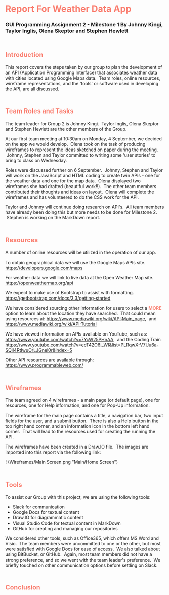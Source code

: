 # <span style="color:salmon"> Report For Weather Data App </span>
### GUI Programming Assignment 2 - Milestone 1 By Johnny Kingi, Taylor Inglis, Olena Skeptor and Stephen Hewlett
<br>

#### <span style="font-size:15pt; color:salmon"> Introduction </span>

This report covers the steps taken by our group to plan the development of an API (Application Programming Interface) that associates weather data with cities located using Google Maps data. &nbsp;Team roles, online resources, wireframe representations, and the 'tools' or software used in developing the API, are all discussed.

<br>

#### <span style="font-size:15pt; color:salmon"> Team Roles and Tasks </span>

The team leader for Group 2 is Johnny Kingi. &nbsp;Taylor Inglis, Olena Skeptor and Stephen Hewlett are the other members of the Group.

At our first team meeting at 10:30am on Monday, 4 September, we decided on the app we would develop. &nbsp;Olena took on the task of producing wireframes to represent the ideas sketched on paper during the meeting. &nbsp;Johnny, Stephen and Taylor committed to writing some 'user stories' to bring to class on Wednesday.

Roles were discussed further on 6 September. &nbsp;Johnny, Stephen and Taylor will work on the JavaScript and HTML coding to create twin APIs - one for the weather data and one for the map data. &nbsp;Olena displayed two wireframes she had drafted (beautiful work!!). &nbsp;The other team members contributed their thoughts and ideas on layout. &nbsp;Olena will complete the wireframes and has volunteered to do the CSS work for the API.  

Taylor and Johnny will continue doing research on API's. &nbsp;All team members have already been doing this but more needs to be done for Milestone 2. &nbsp;Stephen is working on the MarkDown report.

<br>

#### <span style="font-size:15pt; color:salmon"> Resources </span>

A number of online resources will be utilized in the operation of our app.

To obtain geographical data we will use the Google Maps APIs site. https://developers.google.com/maps

For weather data we will link to live data at the Open Weather Map site.
https://openweathermap.org/api

We expect to make use of Bootstrap to assist with formatting.
https://getbootstrap.com/docs/3.3/getting-started

We have considered sourcing other information for users to select a <span style="color:salmon"> __MORE__ </span> option to learn about the location they have searched. &nbsp;That could mean using resources at:
https://www.mediawiki.org/wiki/API:Main_page,
&nbsp;and
https://www.mediawiki.org/wiki/API:Tutorial

We have viewed information on APIs available on YouTube, such as:
https://www.youtube.com/watch?v=7YcW25PHnAA, &nbsp;and the Coding Train
https://www.youtube.com/watch?v=ecT42O6I_WI&list=PLRqwX-V7Uu6a-SQiI4RtIwuOrLJGnel0r&index=5

Other API resources are available through:
https://www.programmableweb.com/

<br>

#### <span style="font-size:15pt; color:salmon"> Wireframes </span>

The team agreed on 4 wireframes - a main page (or default page), one for resources, one for Help information, and one for Pop-Up information.

The wireframe for the main page contains a title, a navigation bar, two input fields for the user, and a submit button. &nbsp;There is also a Help button in the top right hand corner, and an information icon in the bottom left hand corner. &nbsp;That will lead to the resources used for creating the running the API.

The wireframes have been created in a Draw.IO file. &nbsp;The images are imported into this report via the following link:

! (Wireframes/Main Screen.png "Main/Home Screen")

<br>

#### <span style="font-size:15pt; color:salmon"> Tools </span>

To assist our Group with this project, we are using the following tools:
* Slack for communication
* Google Docs for textual content
* Draw.IO for diagrammatic content
* Visual Studio Code for textual content in MarkDown
* GitHub for creating and managing our repositories

We considered other tools, such as Office365, which offers MS Word and Visio. &nbsp;The team members were uncommitted to one or the other, but most were satisfied with Google Docs for ease of access. &nbsp;We also talked about using BitBucket, or GitHub. &nbsp;Again, most team members did not have a strong preference, and so we went with the team leader's preference. &nbsp;We briefly touched on other communication options before settling on Slack.

<br>

#### <span style="font-size:15pt; color:salmon"> Conclusion </span>